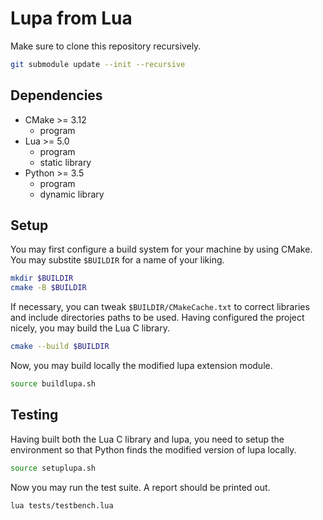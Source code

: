 # Lupa from Lua

Make sure to clone this repository recursively.

```sh
git submodule update --init --recursive
```

## Dependencies

* CMake >= 3.12
  * program
* Lua >= 5.0
  * program
  * static library
* Python >= 3.5
  * program
  * dynamic library

## Setup

You may first configure a build system for your machine by using CMake. You may substite `$BUILDIR` for a name of your liking.

```sh
mkdir $BUILDIR
cmake -B $BUILDIR
```

If necessary, you can tweak `$BUILDIR/CMakeCache.txt` to correct libraries and include directories paths to be used. Having configured the project nicely, you may build the Lua C library.

```sh
cmake --build $BUILDIR
```

Now, you may build locally the modified lupa extension module.

```sh
source buildlupa.sh
```

## Testing

Having built both the Lua C library and lupa, you need to setup the environment so that Python finds the modified version of lupa locally.

```sh
source setuplupa.sh
```

Now you may run the test suite. A report should be printed out.

```sh
lua tests/testbench.lua
```